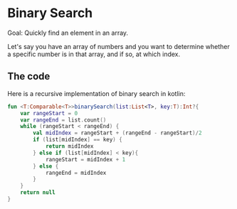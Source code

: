 # Binary Search

Goal: Quickly find an element in an array.

Let's say you have an array of numbers and you want to determine whether a specific number is in that array, and if so, at which index.

## The code

Here is a recursive implementation of binary search in kotlin:

```kotlin
fun <T:Comparable<T>>binarySearch(list:List<T>, key:T):Int?{
    var rangeStart = 0
    var rangeEnd = list.count()
    while (rangeStart < rangeEnd) {
        val midIndex = rangeStart + (rangeEnd - rangeStart)/2
        if (list[midIndex] == key) {
            return midIndex
        } else if (list[midIndex] < key){
            rangeStart = midIndex + 1
        } else {
            rangeEnd = midIndex
        }
    }
    return null
}
```
